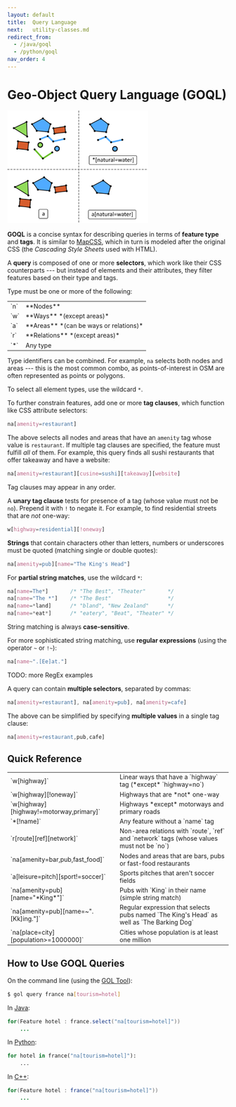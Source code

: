 ```yaml
---
layout: default
title:  Query Language
next:   utility-classes.md
redirect_from: 
  - /java/goql
  - /python/goql
nav_order: 4
---
```


# Geo-Object Query Language (GOQL)

<img class="float" src="/img/query-type-tags.png" width=320>

**GOQL** is a concise syntax for describing queries in terms of **feature type** and **tags**. It is similar to [MapCSS](https://wiki.openstreetmap.org/wiki/MapCSS/0.2), which in turn is modeled after the original CSS (the *Cascading Style Sheets* used with HTML).

A **query** is composed of one or more **selectors**, which work like their CSS counterparts --- but instead of elements and their attributes, they filter features based on their type and tags.

Type must be one or more of the following:

<table>
<tr>
  <td markdown="1">
`n`
  </td>
  <td markdown="1">
**Nodes**
  </td>
</tr>
<tr>
  <td markdown="1">
`w`
  </td>
  <td markdown="1">
**Ways** *(except areas)*
  </td>
</tr>
<tr>
  <td markdown="1">
`a`
  </td>
  <td markdown="1">
**Areas** *(can be ways or relations)*
  </td>
</tr>
<tr>
  <td markdown="1">
`r`
  </td>
  <td markdown="1">
**Relations** *(except areas)*
  </td>
</tr>
<!--
<tr>
  <td markdown="1">
`w+`
  </td>
  <td markdown="1">
Ways (including areas)
  </td>
</tr>
<tr>
  <td markdown="1">
`r+`
  </td>
  <td markdown="1">
Relations (including areas)
  </td>
</tr>
-->
<tr>
  <td markdown="1">
`*`
  </td>
  <td markdown="1">
Any type
  </td>
</tr>
</table>

Type identifiers can be combined. For example, `na` selects both nodes and areas --- this is the most common combo, as points-of-interest in OSM are often represented as points or polygons.

To select all element types, use the wildcard `*`.

To further constrain features, add one or more **tag clauses**, which function like CSS attribute selectors:

```css
na[amenity=restaurant]
```

The above selects all nodes and areas that have an `amenity` tag whose value is `restaurant`. If multiple tag clauses are specified, the feature must fulfill *all* of
them. For example, this query finds all sushi restaurants that offer takeaway and have a website:

```css
na[amenity=restaurant][cusine=sushi][takeaway][website]
```

Tag clauses may appear in any order.

A **unary tag clause** tests for presence of a tag (whose value must not be `no`). Prepend it with `!` to negate it. For example, to find residential streets that are *not* one-way:

```css
w[highway=residential][!oneway]
```

**Strings** that contain characters other than letters, numbers or underscores must be quoted (matching single or double quotes):

```css
na[amenity=pub][name="The King's Head"]
```

For **partial string matches**, use the wildcard `*`:

```css
na[name=The*]       /* "The Best", "Theater"       */
na[name="The *"]    /* "The Best"                  */
na[name=*land]      /* "bland", "New Zealand"      */
na[name=*eat*]      /* "eatery", "Beat", "Theater" */
```

String matching is always **case-sensitive**.

For more sophisticated string matching, use **regular expressions** (using the operator `~` or `!~`):

```css
na[name~".[Ee]at."]      
```

TODO: more RegEx examples


A query can contain **multiple selectors**, separated by commas:

```css
na[amenity=restaurant], na[amenity=pub], na[amenity=cafe]
```

The above can be simplified by specifying **multiple values** in a single tag clause:

```css
na[amenity=restaurant,pub,cafe]
```


## Quick Reference

<table>
<tr>
  <td markdown="1">
`w[highway]`
  </td>
  <td markdown="1">
Linear ways that have a `highway` tag (*except* `highway=no`)
  </td>
</tr>
<tr>
  <td markdown="1">
`w[highway][!oneway]`
  </td>
  <td markdown="1">
Highways that are *not* one-way
  </td>
</tr>
<tr>
  <td markdown="1">
`w[highway][highway!=motorway,primary]`
  </td>
  <td markdown="1">
Highways *except* motorways and primary roads
  </td>
</tr>
<tr>
  <td markdown="1">
`*[!name]`
  </td>
<td markdown="1">
Any feature without a `name` tag
  </td>
</tr>
<tr>
  <td markdown="1">
`r[route][ref][network]`
  </td>
<td markdown="1">
Non-area relations with `route`, `ref` and `network` tags (whose values must not
be `no`)
  </td>
</tr>
<tr>
  <td markdown="1">
`na[amenity=bar,pub,fast_food]`
  </td>
<td markdown="1">
Nodes and areas that are bars, pubs or fast-food restaurants
  </td>
</tr>
<tr>
  <td markdown="1">
`a[leisure=pitch][sport!=soccer]`
  </td>
<td markdown="1">
Sports pitches that aren't soccer fields
  </td>
</tr>
<tr>
  <td markdown="1">
`na[amenity=pub][name="*King*"]`
  </td>
<td markdown="1">
Pubs with `King` in their name (simple string match)
  </td>
</tr>
<tr>
  <td markdown="1">
`na[amenity=pub][name=~".[Kk]ing."]`
  </td>
<td markdown="1">
Regular expression that selects pubs named `The King's Head` as well as `The Barking Dog`
  </td>
</tr>
<tr>
  <td markdown="1">
`na[place=city][population>=1000000]`
  </td>
<td markdown="1">
Cities whose population is at least one million
  </td>
</tr>

</table>

## How to Use GOQL Queries

On the command line (using the [GOL Tool](/gol/query)):

```bash
$ gol query france na[tourism=hotel] 
```

In [Java](/java/queries#filtering-by-type-and-tags):

```java
for(Feature hotel : france.select("na[tourism=hotel]"))
    ...
```

In [Python](/python/Features#by-type-and-tags):

```python
for hotel in france("na[tourism=hotel]"):
    ...
```

In [C++](cpp/queries#by-type-and-tags):

```java
for(Feature hotel : france("na[tourism=hotel]"))
    ...
```
